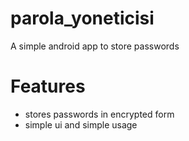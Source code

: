 # parola_yoneticisi
A simple android app to store passwords

# Features
- stores passwords in encrypted form
- simple ui and simple usage
